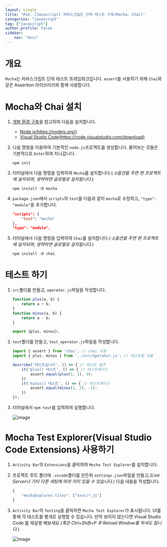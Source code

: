 ```yaml
---
layout: single
title: "#14. [Javascript] 자바스크립트 단위 테스트 구축(Mocha, Chai)"
categories: "javascript"
tag: ["javascript"]
author_profile: false
sidebar: 
    nav: "docs"
---
```


# 개요

`Mocha`는 자바스크립트 단위 테스트 프레임워크입니다. `assert`를 사용하기 위해 `Chai`와 같은 Assertion 라이브러리와 함께 사용합니다. 

# Mocha와 Chai 설치

1. [개발 환경 구축](https://tango1202.github.io/javascript/javascript-config/)을 참고하여 다음을 설치합니다.
    * [Node.js(https://nodejs.org/)](https://nodejs.org/)
    * [Visual Studio Code(https://code.visualstudio.com/download)](https://code.visualstudio.com/download)

2. 다음 명령을 이용하여 기본적인 `node.js`프로젝트를 생성합니다. 물어보는 것들은 기본적으로 `Enter`하여 지나갑니다.

    ```
    npm init
    ```

3. 터미널에서 다음 명령을 입력하여 `Mocha`를 설치합니다.(*`-D`옵션을 주면 현 프로젝트에 설치되며, 생략하면 글로벌로 설치됩니다.*)  

    ```
    npm install -D mocha
    ```
4. `package.json`에서 `scripts`의 `test`를 다음과 같이 `mocha`로 수정하고, `"type": "module"`을 추가합니다.

    ```json
    "scripts": {
        "test": "mocha"
    },
    "type": "module",
    ```    

5. 터미널에서 다음 명령을 입력하여 `Chai`를 설치합니다.(*`-D`옵션을 주면 현 프로젝트에 설치되며, 생략하면 글로벌로 설치됩니다.*)  

    ```
    npm install -D chai
    ```

# 테스트 하기

1. `src`폴더를 만들고, `operator.js`파일을 작성합니다.

    ```javascript
    function plus(a, b) {
        return a + b;
    }
    function minus(a, b) {
        return a - b;
    }

    export {plus, minus};
    ```

2. `test`폴더를 만들고, `test_operator.js`파일을 작성합니다.

    ```javascript
    import { assert } from 'chai'; // chai 사용
    import { plus, minus } from '../src/operator.js'; // 테스트할 모듈

    describe('테스트입니다', () => { // 테스트 범주
        it('plus() 테스트', () => { // 테스트케이스
            assert.equal(plus(1, 2), 3);
        })
        it('minus() 테스트', () => { // 테스트케이스
            assert.equal(minus(1, 2), -1);
        })
    });
    ```
3. 터미널에서 `npm test`를 입력하여 실행합니다.

    ![image](https://github.com/tango1202/tango1202.github.io/assets/133472501/6fcfa1ce-d516-43e5-baa8-0d1c6eb8b574)

# Mocha Test Explorer(Visual Studio Code Extensions) 사용하기

1. `Activity Bar`의 `Extensions`을 클릭하여 `Mocha Test Explorer`를 설치합니다.

2. 프로젝트 루트 폴더에 `.vscode`폴더를 만든뒤 `settings.json`파일을 만들고,(*Live Server나 기타 다른 세팅에 따라 이미 있을 수 있습니다.*) 다음 내용을 작성합니다.

    ```javascript
    {
        "mochaExplorer.files": ["test/*.js"]
    }
    ```

3. `Activity Bar`의 `Testing`을 클릭하면 `Mocha Test Explorer`가 표시됩니다. UI를 통해 각 테스트를 별개로 실행할 수 있습니다. 만약 보이지 않는다면 Visual Studio Code 를 재실행 해보세요.(*혹은 Ctrl+Shift+P 후 Reload Window를 하셔도 됩니다.*)

    ![image](https://github.com/tango1202/tango1202.github.io/assets/133472501/1774ae2f-eb62-46ff-8a35-c04347b663e4)